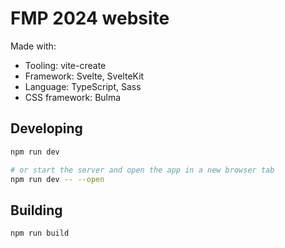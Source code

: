 # FMP 2024 website

Made with: 
- Tooling: vite-create
- Framework: Svelte, SvelteKit
- Language: TypeScript, Sass
- CSS framework: Bulma

## Developing

```bash
npm run dev

# or start the server and open the app in a new browser tab
npm run dev -- --open
```

## Building

```bash
npm run build
```
